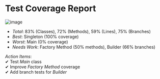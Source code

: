 # Test Coverage Report
![image](https://github.com/user-attachments/assets/f3aa6b84-8eca-4636-b333-3b33df0c5a6a)

- *Total*: 83% (Classes), 72% (Methods), 59% (Lines), 75% (Branches)  
- *Best*: Singleton (100% coverage)  
- *Worst*: Main (0% coverage)  
- *Needs Work*: Factory Method (50% methods), Builder (66% branches)  

*Action Items*:  
✔ Test *Main* class  
✔ Improve *Factory Method* coverage  
✔ Add branch tests for *Builder*
